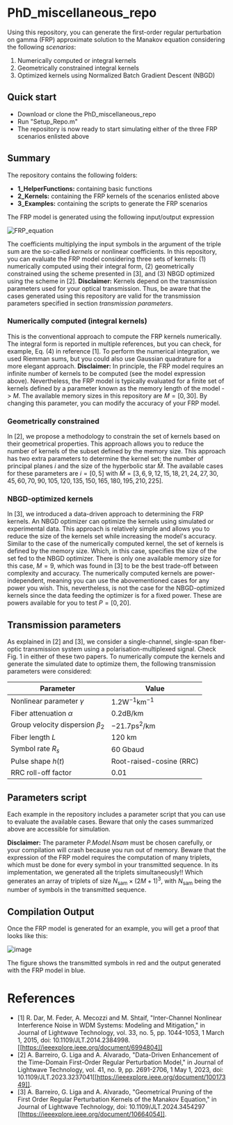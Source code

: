 # PhD_miscellaneous_repo
Using this repository, you can generate the first-order regular perturbation on gamma (FRP) approximate solution to the Manakov equation considering the following *scenarios*:
1. Numerically computed or integral kernels
2. Geometrically constrained integral kernels
3. Optimized kernels using Normalized Batch Gradient Descent (NBGD)

## Quick start
- Download or clone the PhD_miscellaneous_repo 
- Run "Setup_Repo.m"
- The repository is now ready to start simulating either of the three FRP scenarios enlisted above

## Summary 
The repository contains the following folders:
- **1_HelperFunctions:** containing basic functions
- **2_Kernels:** containing the FRP kernels of the scenarios enlisted above
- **3_Examples:** containing the scripts to generate the FRP scenarios 


The FRP model is generated using the following input/output expression

![FRP_equation](https://github.com/user-attachments/assets/ef7f5c0f-0919-4145-a951-ecb8a78f5190)

The coefficients multiplying the input symbols in the argument of the triple sum are the so-called _kernels_ or nonlinear coefficients. In this repository, you can evaluate the FRP model considering three sets of kernels: (1) numerically computed using their integral form, (2) geometrically constrained using the scheme presented in [3], and (3) NBGD optimized using the scheme in [2]. **Disclaimer:** Kernels depend on the transmission parameters used for your optical transmission. Thus, be aware that the cases generated using this repository are valid for the transmission parameters specified in section _transmission parameters_.  

### Numerically computed (integral kernels)
This is the conventional approach to compute the FRP kernels numerically. The integral form is reported in multiple references, but you can check, for example, Eq. (4) in reference [1]. To perform the numerical integration, we used Riemman sums, but you could also use Gaussian quadrature for a more elegant approach. **Disclaimer:** In principle, the FRP model requires an infinite number of kernels to be computed (see the model expression above). Nevertheless, the FRP model is typically evaluated for a finite set of kernels defined by a parameter known as the memory length of the model -> $M$. The available memory sizes in this repository are $M = [0,30]$. By changing this parameter, you can modify the accuracy of your FRP model.  

### Geometrically constrained
In [2], we propose a methodology to constrain the set of kernels based on their geometrical properties. This approach allows you to reduce the number of kernels of the subset defined by the memory size. This approach has two extra parameters to determine the kernel set: the number of principal planes $i$ and the size of the hyperbolic star $\hat M$. The available cases for these parameters are $i=[0,5]$ with $\hat M = [3,6,9,12,15,18,21,24,27,30,45,60,70,90,105,120,135,150,165,180,195,210,225]$.

### NBGD-optimized kernels 
In [3], we introduced a data-driven approach to determining the FRP kernels. An NBGD optimizer can optimize the kernels using simulated or experimental data. This approach is relatively simple and allows you to reduce the size of the kernels set while increasing the model's accuracy. Similar to the case of the numerically computed kernel, the set of kernels is defined by the memory size. Which, in this case, specifies the size of the set fed to the NBGD optimizer. There is only one available memory size for this case, $M=9$, which was found in [3] to be the best trade-off between complexity and accuracy. The numerically computed kernels are power-independent, meaning you can use the abovementioned cases for any power you wish. This, nevertheless, is not the case for the  NBGD-optimized kernels since the data feeding the optimizer is for a fixed power. These are powers available for you to test $P=[0,20]$.

## Transmission parameters
As explained in [2] and [3], we consider a single-channel, single-span fiber-optic transmission system using a polarisation-multiplexed signal. Check Fig. 1 in either of these two papers. To numerically compute the kernels and generate the simulated date to optimize them, the following transmission parameters were considered: 

|Parameter|Value|
|---------|-----|
|Nonlinear parameter $\gamma$|$1.2 \textrm{W}^{-1} \textrm{km}^{-1}$|
|Fiber attenuation $\alpha$ |$0.2 \textrm{dB/km}$|
|Group velocity dispersion $\beta_2$|$-21.7  \textrm{ps}^{2}/\textrm{km}$|
|Fiber length $L$|$120$ km|
|Symbol rate $R_s$|$60$ Gbaud|
| Pulse shape $h(t)$|Root-raised-cosine (RRC)|
|RRC roll-off factor |0.01|

## Parameters script 
Each example in the repository includes a parameter script that you can use to evaluate the available cases. Beware that only the cases summarized above are accessible for simulation.

**Disclaimer:** The parameter _P.Model.Nsam_ must be chosen carefully, or your compilation will crash because you run out of memory. Beware that the expression of the FRP model requires the computation of many triplets, which must be done for every symbol in your transmitted sequence. In its implementation, we generated all the triplets simultaneously!! Which generates an array of triplets of size $N_{\text{sam}}\times(2M+1)^3$, with $N_{\text{sam}}$ being the number of symbols in the transmitted sequence. 

## Compilation Output 
Once the FRP model is generated for an example, you will get a proof that looks like this:

![image](https://github.com/user-attachments/assets/5bc55ee9-ec0d-42f2-b56b-121d71844c9c)

The figure shows the transmitted symbols in red and the output generated with the FRP model in blue. 

# References 
- [1] R. Dar, M. Feder, A. Mecozzi and M. Shtaif, "Inter-Channel Nonlinear Interference Noise in WDM Systems: Modeling and Mitigation," in Journal of Lightwave Technology, vol. 33, no. 5, pp. 1044-1053, 1 March 1, 2015, doi: 10.1109/JLT.2014.2384998. [[https://ieeexplore.ieee.org/document/6994804]]
- [2] A. Barreiro, G. Liga and A. Alvarado, "Data-Driven Enhancement of the Time-Domain First-Order Regular Perturbation Model," in Journal of Lightwave Technology, vol. 41, no. 9, pp. 2691-2706, 1 May 1, 2023, doi: 10.1109/JLT.2023.3237041[[https://ieeexplore.ieee.org/document/10017349]]. 
- [3] A. Barreiro, G. Liga and A. Alvarado, "Geometrical Pruning of the First Order Regular Perturbation Kernels of the Manakov Equation," in Journal of Lightwave Technology, doi: 10.1109/JLT.2024.3454297 [[https://ieeexplore.ieee.org/document/10664054]]. 

